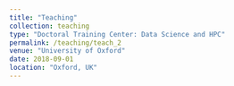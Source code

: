 ```yaml
---
title: "Teaching"
collection: teaching
type: "Doctoral Training Center: Data Science and HPC"
permalink: /teaching/teach_2
venue: "University of Oxford"
date: 2018-09-01
location: "Oxford, UK"
---
```


